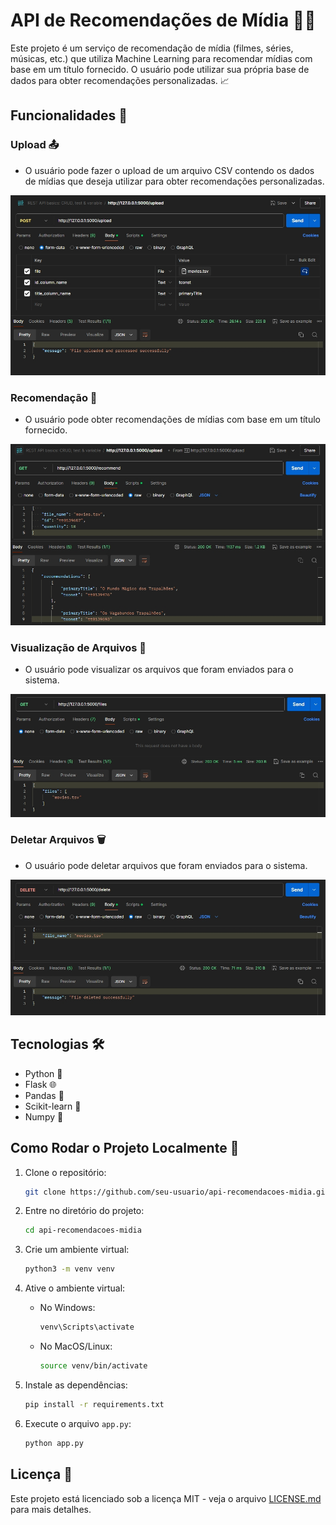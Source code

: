 # API de Recomendações de Mídia 🎥🎵

Este projeto é um serviço de recomendação de mídia (filmes, séries, músicas, etc.) que utiliza Machine Learning para recomendar mídias com base em um título fornecido. O usuário pode utilizar sua própria base de dados para obter recomendações personalizadas. 📈

## Funcionalidades 🌟

### Upload 📤

- O usuário pode fazer o upload de um arquivo CSV contendo os dados de mídias que deseja utilizar para obter recomendações personalizadas.

![Upload](assets/images/upload.jpeg)

### Recomendação 🎯

- O usuário pode obter recomendações de mídias com base em um título fornecido.

![Recomendação](assets/images/recomendacao.jpeg)

### Visualização de Arquivos 👀

- O usuário pode visualizar os arquivos que foram enviados para o sistema.

![Visualização](assets/images/visualizacao.jpeg)

### Deletar Arquivos 🗑️

- O usuário pode deletar arquivos que foram enviados para o sistema.

![Deletar](assets/images/deletar.jpeg)

## Tecnologias 🛠️

- Python 🐍
- Flask 🌐
- Pandas 🐼
- Scikit-learn 🤖
- Numpy 🔢

## Como Rodar o Projeto Localmente 🚀

1. Clone o repositório:
    ```sh
    git clone https://github.com/seu-usuario/api-recomendacoes-midia.git
    ```

2. Entre no diretório do projeto:
    ```sh
    cd api-recomendacoes-midia
    ```

3. Crie um ambiente virtual:
    ```sh
    python3 -m venv venv
    ```

4. Ative o ambiente virtual:
    - No Windows:
        ```sh
        venv\Scripts\activate
        ```
    - No MacOS/Linux:
        ```sh
        source venv/bin/activate
        ```

5. Instale as dependências:
    ```sh
    pip install -r requirements.txt
    ```

6. Execute o arquivo `app.py`:
    ```sh
    python app.py
    ```

## Licença 📄

Este projeto está licenciado sob a licença MIT - veja o arquivo [LICENSE.md](LICENSE) para mais detalhes.